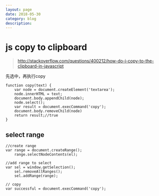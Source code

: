 ```yaml
---
layout: page
date: 2018-05-30
category: blog
description:
---
```

# js copy to clipboard
> http://stackoverflow.com/questions/400212/how-do-i-copy-to-the-clipboard-in-javascript

先选中，再执行copy

    function copy(text) {
        var node = document.createElement('textarea');
        node.innerHTML = text;
        document.body.appendChild(node);
        node.select();
        var result = document.execCommand('copy');
        document.body.removeChild(node)
        return result;//true
    }

## select range

    //create range
    var range = document.createRange();
        range.selectNodeContents(el);

    //add range to select 
    var sel = window.getSelection();
        sel.removeAllRanges();
        sel.addRange(range);
    
    // copy
    var successful = document.execCommand('copy');